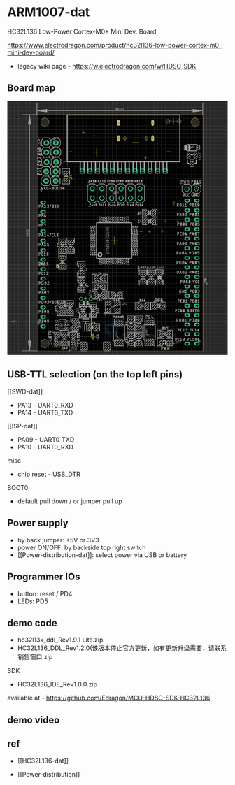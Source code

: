 
# ARM1007-dat

HC32L136 Low-Power Cortex-M0+ Mini Dev. Board

https://www.electrodragon.com/product/hc32l136-low-power-cortex-m0-mini-dev-board/

- legacy wiki page - https://w.electrodragon.com/w/HDSC_SDK


## Board map 

![](2024-03-22-16-21-34.png)


## USB-TTL selection (on the top left pins)

[[SWD-dat]]
- PA13 - UART0_RXD
- PA14 - UART0_TXD

[[ISP-dat]]
- PA09 - UART0_TXD
- PA10 - UART0_RXD

misc
- chip reset - USB_DTR

BOOT0
- default pull down / or jumper pull up

## Power supply 

- by back jumper: +5V or 3V3
- power ON/OFF: by backside top right switch 
- [[Power-distribution-dat]]: select power via USB or battery 


## Programmer IOs 

- button: reset / PD4
- LEDs: PD5


## demo code 

- hc32l13x_ddl_Rev1.9.1 Lite.zip
- HC32L136_DDL_Rev1.2.0(该版本停止官方更新，如有更新升级需要，请联系销售窗口.zip

SDK 
- HC32L136_IDE_Rev1.0.0.zip

available at - https://github.com/Edragon/MCU-HDSC-SDK-HC32L136


## demo video 




## ref 

- [[HC32L136-dat]]

- [[Power-distribution]]